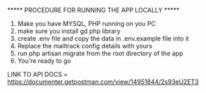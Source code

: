 ***** PROCEDURE FOR RUNNING THE APP LOCALLY *****
1. Make you have MYSQL, PHP running on you PC
2. make sure you install gd php library
3. create .env file and copy the data in .env.example file into it
4. Replace the mailtrack config details with yours
5. run php artisan migrate from the root directory of the app
6. You're ready to go


LINK TO API DOCS = https://documenter.getpostman.com/view/14951844/2s93eU2ET3
